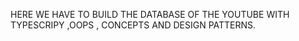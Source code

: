 HERE WE HAVE TO BUILD THE DATABASE OF THE YOUTUBE WITH TYPESCRIPY ,OOPS , CONCEPTS AND DESIGN PATTERNS. 
